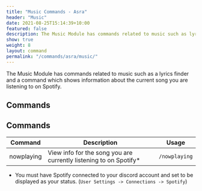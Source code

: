 ```yaml
---
title: "Music Commands - Asra"
header: "Music"
date: 2021-08-25T15:14:39+10:00
featured: false
description: The Music Module has commands related to music such as lyrics and a command which shows information about the current song you are listening to on Spotify.
show: true
weight: 8
layout: command
permalink: "/commands/asra/music/"
---
```


The Music Module has commands related to music such as a lyrics finder and a command which shows information about the current song you are listening to on Spotify.

## Commands

## Commands

| Command        | Description                                                       | Usage                                                   |
| -------------- | ----------------------------------------------------------------- | --------------------------------------------------------|
| nowplaying     | View info for the song you are currently listening to on Spotify* | `/nowplaying`                                           |

* You must have Spotify connected to your discord account and set to be displayed as your status. (`User Settings -> Connections -> Spotify`)